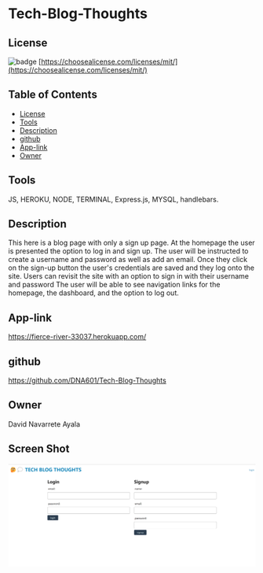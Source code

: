 # Tech-Blog-Thoughts
## License
  ![badge](https://img.shields.io/badge/licence-MIT-brightgreen)
  [https://choosealicense.com/licenses/mit/](https://choosealicense.com/licenses/mit/)

      

## Table of Contents
* [License](#License)
* [Tools](#Tools)
* [Description](#Description)
* [github](#github)
* [App-link](#App-link)
* [Owner](#owner)

## Tools
JS, HEROKU, NODE, TERMINAL, Express.js, MYSQL, handlebars.

## Description
This here is a blog page with only a sign up page. 
At the homepage the user is presented the option to log in and sign up.
The user will be instructed  to create a username and password as well as add an email.
Once they click on the sign-up button the user's credentials are saved and they log onto the site.
Users can revisit the site with an option to sign in with their username and password
The user will be able to see navigation links for the homepage, the dashboard, and the option to log out.

## App-link

https://fierce-river-33037.herokuapp.com/

## github

https://github.com/DNA601/Tech-Blog-Thoughts

## Owner

David Navarrete Ayala


 ## Screen Shot


  ![img](/images/screenshot.png)


  
